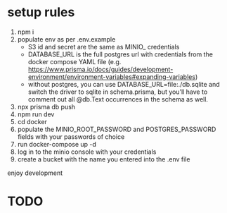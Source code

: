 # setup rules

1. npm i
2. populate env as per .env.example
   - S3 id and secret are the same as MINIO\_ credentials
   - DATABASE_URL is the full postgres url with credentials from the docker compose YAML file (e.g. https://www.prisma.io/docs/guides/development-environment/environment-variables#expanding-variables)
   - without postgres, you can use DATABASE_URL=file:./db.sqlite and switch the driver to sqlite in schema.prisma, but you'll have to comment out all @db.Text occurrences in the schema as well.
3. npx prisma db push
4. npm run dev
5. cd docker
6. populate the MINIO_ROOT_PASSWORD and POSTGRES_PASSWORD fields with your passwords of choice
7. run docker-compose up -d
8. log in to the minio console with your credentials
9. create a bucket with the name you entered into the .env file

enjoy development

# TODO
